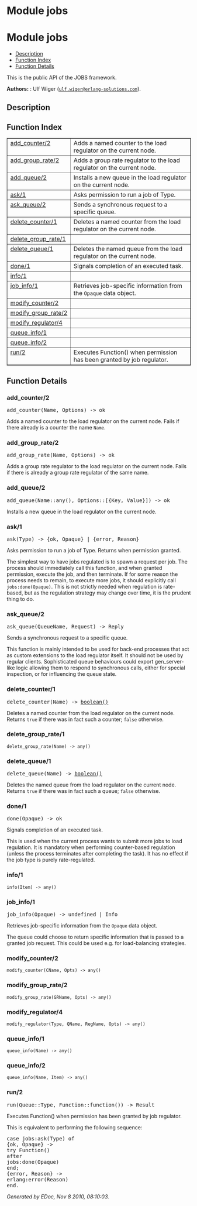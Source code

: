 Module jobs
===========


<h1>Module jobs</h1>

* [Description](#description)
* [Function Index](#index)
* [Function Details](#functions)



This is the public API of the JOBS framework.



__Authors:__ : Ulf Wiger ([`ulf.wiger@erlang-solutions.com`](mailto:ulf.wiger@erlang-solutions.com)).

<h2><a name="description">Description</a></h2>

 

<h2><a name="index">Function Index</a></h2>



<table width="100%" border="1" cellspacing="0" cellpadding="2" summary="function index"><tr><td valign="top"><a href="#add_counter-2">add_counter/2</a></td><td>Adds a named counter to the load regulator on the current node.</td></tr><tr><td valign="top"><a href="#add_group_rate-2">add_group_rate/2</a></td><td>Adds a group rate regulator to the load regulator on the current node.</td></tr><tr><td valign="top"><a href="#add_queue-2">add_queue/2</a></td><td>Installs a new queue in the load regulator on the current node.</td></tr><tr><td valign="top"><a href="#ask-1">ask/1</a></td><td>Asks permission to run a job of Type.</td></tr><tr><td valign="top"><a href="#ask_queue-2">ask_queue/2</a></td><td>Sends a synchronous request to a specific queue.</td></tr><tr><td valign="top"><a href="#delete_counter-1">delete_counter/1</a></td><td>Deletes a named counter from the load regulator on the current node.</td></tr><tr><td valign="top"><a href="#delete_group_rate-1">delete_group_rate/1</a></td><td></td></tr><tr><td valign="top"><a href="#delete_queue-1">delete_queue/1</a></td><td>Deletes the named queue from the load regulator on the current node.</td></tr><tr><td valign="top"><a href="#done-1">done/1</a></td><td>Signals completion of an executed task.</td></tr><tr><td valign="top"><a href="#info-1">info/1</a></td><td></td></tr><tr><td valign="top"><a href="#job_info-1">job_info/1</a></td><td>Retrieves job-specific information from the <code>Opaque</code> data object.</td></tr><tr><td valign="top"><a href="#modify_counter-2">modify_counter/2</a></td><td></td></tr><tr><td valign="top"><a href="#modify_group_rate-2">modify_group_rate/2</a></td><td></td></tr><tr><td valign="top"><a href="#modify_regulator-4">modify_regulator/4</a></td><td></td></tr><tr><td valign="top"><a href="#queue_info-1">queue_info/1</a></td><td></td></tr><tr><td valign="top"><a href="#queue_info-2">queue_info/2</a></td><td></td></tr><tr><td valign="top"><a href="#run-2">run/2</a></td><td>Executes Function() when permission has been granted by job regulator.</td></tr></table>


<a name="functions"></a>


<h2>Function Details</h2>


<a name="add_counter-2"></a>


<h3>add_counter/2</h3>





<tt>add_counter(Name, Options) -> ok</tt>



Adds a named counter to the load regulator on the current node.
Fails if there already is a counter the name `Name`.
<a name="add_group_rate-2"></a>


<h3>add_group_rate/2</h3>





<tt>add_group_rate(Name, Options) -> ok</tt>



Adds a group rate regulator to the load regulator on the current node.
Fails if there is already a group rate regulator of the same name.
<a name="add_queue-2"></a>


<h3>add_queue/2</h3>





<tt>add_queue(Name::any(), Options::[{Key, Value}]) -> ok</tt>



Installs a new queue in the load regulator on the current node.
<a name="ask-1"></a>


<h3>ask/1</h3>





<tt>ask(Type) -> {ok, Opaque} | {error, Reason}</tt>





Asks permission to run a job of Type. Returns when permission granted.

The simplest way to have jobs regulated is to spawn a request per job.
The process should immediately call this function, and when granted
permission, execute the job, and then terminate.
If for some reason the process needs to remain, to execute more jobs,
it should explicitly call `jobs:done(Opaque)`.
This is not strictly needed when regulation is rate-based, but as the
regulation strategy may change over time, it is the prudent thing to do.
<a name="ask_queue-2"></a>


<h3>ask_queue/2</h3>





<tt>ask_queue(QueueName, Request) -> Reply</tt>





Sends a synchronous request to a specific queue.

This function is mainly intended to be used for back-end processes that act
as custom extensions to the load regulator itself. It should not be used by
regular clients. Sophisticated queue behaviours could export gen_server-like
logic allowing them to respond to synchronous calls, either for special
inspection, or for influencing the queue state.
<a name="delete_counter-1"></a>


<h3>delete_counter/1</h3>





<tt>delete_counter(Name) -> <a href="#type-boolean">boolean()</a></tt>



Deletes a named counter from the load regulator on the current node.
Returns `true` if there was in fact such a counter; `false` otherwise.
<a name="delete_group_rate-1"></a>


<h3>delete_group_rate/1</h3>





`delete_group_rate(Name) -> any()`


<a name="delete_queue-1"></a>


<h3>delete_queue/1</h3>





<tt>delete_queue(Name) -> <a href="#type-boolean">boolean()</a></tt>



Deletes the named queue from the load regulator on the current node.
Returns `true` if there was in fact such a queue; `false` otherwise.
<a name="done-1"></a>


<h3>done/1</h3>





<tt>done(Opaque) -> ok</tt>





Signals completion of an executed task.

This is used when the current process wants to submit more jobs to load
regulation. It is mandatory when performing counter-based regulation
(unless the process terminates after completing the task). It has no
effect if the job type is purely rate-regulated.
<a name="info-1"></a>


<h3>info/1</h3>





`info(Item) -> any()`


<a name="job_info-1"></a>


<h3>job_info/1</h3>





<tt>job_info(Opaque) -> undefined | Info</tt>





Retrieves job-specific information from the `Opaque` data object.

The queue could choose to return specific information that is passed to a
granted job request. This could be used e.g. for load-balancing strategies.
<a name="modify_counter-2"></a>


<h3>modify_counter/2</h3>





`modify_counter(CName, Opts) -> any()`


<a name="modify_group_rate-2"></a>


<h3>modify_group_rate/2</h3>





`modify_group_rate(GRName, Opts) -> any()`


<a name="modify_regulator-4"></a>


<h3>modify_regulator/4</h3>





`modify_regulator(Type, QName, RegName, Opts) -> any()`


<a name="queue_info-1"></a>


<h3>queue_info/1</h3>





`queue_info(Name) -> any()`


<a name="queue_info-2"></a>


<h3>queue_info/2</h3>





`queue_info(Name, Item) -> any()`


<a name="run-2"></a>


<h3>run/2</h3>





<tt>run(Queue::Type, Function::function()) -> Result</tt>





Executes Function() when permission has been granted by job regulator.

This is equivalent to performing the following sequence:

<pre>
case jobs:ask(Type) of
{ok, Opaque} ->
try Function()
after
jobs:done(Opaque)
end;
{error, Reason} ->
erlang:error(Reason)
end.
</pre>


_Generated by EDoc, Nov 8 2010, 08:10:03._